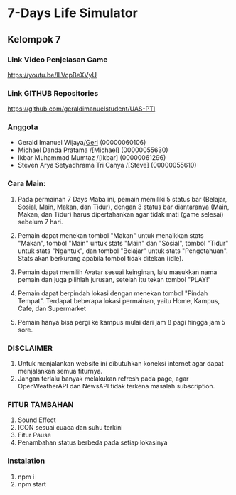 # 7-Days Life Simulator

## Kelompok 7

### Link Video Penjelasan Game

https://youtu.be/lLVcpBeXVyU

### Link GITHUB Repositories

https://github.com/geraldimanuelstudent/UAS-PTI

### Anggota

- Gerald Imanuel Wijaya/[Geri](https://github.com/geraldimanuelstudent) (00000060106)
- Michael Danda Pratama /[Michael] (00000055630)
- Ikbar Muhammad Mumtaz /[Ikbar] (00000061296)
- Steven Arya Setyadhrama Tri Cahya /[Steve] (00000055610)

### Cara Main:

1. Pada permainan 7 Days Maba ini, pemain memiliki 5 status bar (Belajar, Sosial, Main, Makan, dan Tidur), dengan 3 status bar diantaranya (Main, Makan, dan Tidur) harus dipertahankan agar tidak mati (game selesai) sebelum 7 hari.

2. Pemain dapat menekan tombol "Makan" untuk menaikkan stats "Makan", tombol "Main" untuk stats "Main" dan "Sosial", tombol "Tidur" untuk stats "Ngantuk", dan tombol "Belajar" untuk stats "Pengetahuan". Stats akan berkurang apabila tombol tidak ditekan (idle).

3. Pemain dapat memilih Avatar sesuai keinginan, lalu masukkan nama pemain dan juga pilihlah jurusan, setelah itu tekan tombol "PLAY!"

4. Pemain dapat berpindah lokasi dengan menekan tombol "Pindah Tempat". Terdapat beberapa lokasi permainan, yaitu Home, Kampus, Cafe, dan Supermarket

5. Pemain hanya bisa pergi ke kampus mulai dari jam 8 pagi hingga jam 5 sore.

### DISCLAIMER

1. Untuk menjalankan website ini dibutuhkan koneksi internet agar dapat menjalankan semua fiturnya.
2. Jangan terlalu banyak melakukan refresh pada page, agar OpenWeatherAPI dan NewsAPI tidak terkena masalah subscription.

### FITUR TAMBAHAN

1. Sound Effect
2. ICON sesuai cuaca dan suhu terkini
3. Fitur Pause
4. Penambahan status berbeda pada setiap lokasinya

### Instalation

1. npm i
2. npm start
